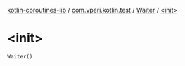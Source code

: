 [kotlin-coroutines-lib](../../index.md) / [com.vperi.kotlin.test](../index.md) / [Waiter](index.md) / [&lt;init&gt;](./-init-.md)

# &lt;init&gt;

`Waiter()`